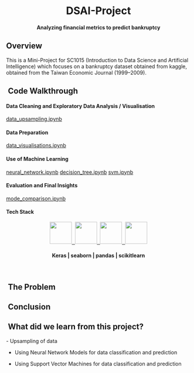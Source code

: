 <h1 align="center">DSAI-Project</h1>
<h4 align="center" >Analyzing financial metrics to predict bankruptcy</h4>

<h2>Overview</h2>
This is a Mini-Project for SC1015 (Introduction to Data Science and Artificial Intelligence) which focuses on a bankruptcy dataset obtained from kaggle, obtained from the Taiwan Economic Journal (1999–2009).

<h2> &nbsp;Code Walkthrough</h2>

#### Data Cleaning and Exploratory Data Analysis / Visualisation
[data_upsampling.ipynb](https://github.com/paaniwater/DSAI-Project/blob/main/data_upsampling.ipynb)

#### Data Preparation
[data_visualisations.ipynb](https://github.com/paaniwater/DSAI-Project/blob/main/data_visualisations.ipynb)

#### Use of Machine Learning
[neural_network.ipynb](https://github.com/paaniwater/DSAI-Project/blob/main/neural_network.ipynb)
[decision_tree.ipynb](https://github.com/paaniwater/DSAI-Project/blob/main/decision_tree.ipynb)
[svm.ipynb](https://github.com/paaniwater/DSAI-Project/blob/main/svm.ipynb)

#### Evaluation and Final Insights
[mode_comparison.ipynb](https://github.com/paaniwater/DSAI-Project/blob/main/mode_comparison.ipynb)

#### Tech Stack

<div align="center">
  <a href="https://keras.io/img/logo.png">
    <kbd>
      <img src="https://keras.io/img/logo.png" height="60" />
    </kbd>
  </a>
  <a href="https://seaborn.pydata.org/_images/logo-tall-lightbg.svg">
    <kbd>
      <img src="https://seaborn.pydata.org/_images/logo-tall-lightbg.svg" height="60" />
    </kbd>
  </a>
  <a href="https://upload.wikimedia.org/wikipedia/commons/thumb/e/ed/Pandas_logo.svg/2560px-Pandas_logo.svg.png">
    <kbd>
      <img src="https://upload.wikimedia.org/wikipedia/commons/thumb/e/ed/Pandas_logo.svg/2560px-Pandas_logo.svg.png" height="60" />
    </kbd>
  </a>
  <a href="https://upload.wikimedia.org/wikipedia/commons/thumb/0/05/Scikit_learn_logo_small.svg/1200px-Scikit_learn_logo_small.svg.png">
    <kbd>
      <img src="https://upload.wikimedia.org/wikipedia/commons/thumb/0/05/Scikit_learn_logo_small.svg/1200px-Scikit_learn_logo_small.svg.png" height="60" />
    </kbd>
  </a>
  
  <br />
  <h4>Keras | seaborn | pandas | scikitlearn</h4>
</div>
<br />

<h2> &nbsp;The Problem</h2>

<h2> &nbsp;Conclusion</h2>

<h2> &nbsp;What did we learn from this project?</h2>
- Upsampling of data

- Using Neural Network Models for data classification and prediction

- Using Support Vector Machines for data classification and prediction



<!-- 
## 🔗 &nbsp;Useful External Links
1. Image to arduino bitmap converter [link](https://javl.github.io/image2cpp/)
2. EEPROM interface [link](https://roboticsbackend.com/arduino-store-int-into-eeprom/) -->



